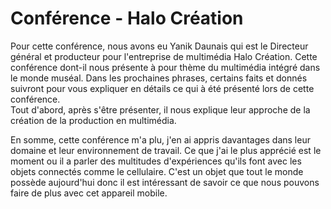 # Conférence - Halo Création 
Pour cette conférence, nous avons eu Yanik Daunais qui est le Directeur général et producteur pour l'entreprise de multimédia Halo Création. Cette conférence dont-il nous présente à pour thème du multimédia intégré dans le monde muséal. Dans les prochaines phrases, certains faits et donnés suivront pour vous expliquer en détails ce qui à été présenté lors de cette conférence.  
Tout d'abord, après s'être présenter, il nous explique leur approche de la création de la production en multimédia. 

En somme, cette conférence m'a plu, j'en ai appris davantages dans leur domaine et leur environnement de travail. Ce que j'ai le plus apprécié est le moment ou il a parler des multitudes d'expériences qu'ils font avec les objets connectés comme le cellulaire. C'est un objet que tout le monde possède aujourd'hui donc il est intéressant de savoir ce que nous pouvons faire de plus avec cet appareil mobile. 
